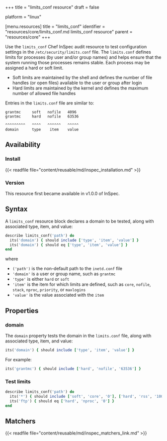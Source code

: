 +++
title = "limits_conf resource"
draft = false

platform = "linux"

[menu.resources]
    title = "limits_conf"
    identifier = "resources/core/limits_conf.md limits_conf resource"
    parent = "resources/core"
+++

Use the `limits_conf` Chef InSpec audit resource to test configuration settings in the `/etc/security/limits.conf` file. The `limits.conf` defines limits for processes (by user and/or group names) and helps ensure that the system running those processes remains stable. Each process may be assigned a hard or soft limit.

- Soft limits are maintained by the shell and defines the number of file handles (or open files) available to the user or group after login
- Hard limits are maintained by the kernel and defines the maximum number of allowed file handles

Entries in the `limits.conf` file are similar to:

```plain
grantmc     soft   nofile   4096
grantmc     hard   nofile   63536

^^^^^^^^^   ^^^^   ^^^^^^   ^^^^^
domain      type    item    value
```

## Availability

### Install

{{< readfile file="content/reusable/md/inspec_installation.md" >}}

### Version

This resource first became available in v1.0.0 of InSpec.

## Syntax

A `limits_conf` resource block declares a domain to be tested, along with associated type, item, and value:

```ruby
describe limits_conf('path') do
  its('domain') { should include ['type', 'item', 'value'] }
  its('domain') { should eq ['type', 'item', 'value'] }
end
```

where

- `('path')` is the non-default path to the `inetd.conf` file
- `'domain'` is a user or group name, such as `grantmc`
- `'type'` is either `hard` or `soft`
- `'item'` is the item for which limits are defined, such as `core`, `nofile`, `stack`, `nproc`, `priority`, or `maxlogins`
- `'value'` is the value associated with the `item`

## Properties

### domain

The `domain` property tests the domain in the `limits.conf` file, along with associated type, item, and value:

```ruby
its('domain') { should include ['type', 'item', 'value'] }
```

For example:

```ruby
its('grantmc') { should include ['hard', 'nofile', '63536'] }
```

### Test limits

```ruby
describe limits_conf('path') do
  its('*') { should include ['soft', 'core', '0'], ['hard', 'rss', '10000'] }
  its('ftp') { should eq ['hard', 'nproc', '0'] }
end
```

## Matchers

{{< readfile file="content/reusable/md/inspec_matchers_link.md" >}}
